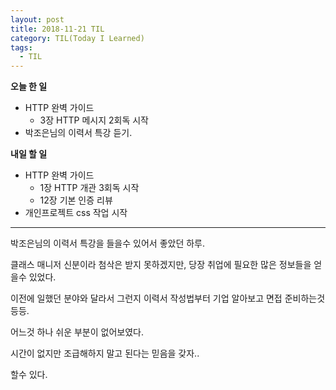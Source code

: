 ```yaml
---
layout: post
title: 2018-11-21 TIL
category: TIL(Today I Learned)
tags:
  - TIL
---
```




**오늘 한 일**

- HTTP 완벽 가이드
  - 3장 HTTP 메시지 2회독 시작
- 박조은님의 이력서 특강 듣기.

**내일 할 일**

- HTTP 완벽 가이드
  - 1장 HTTP 개관 3회독 시작
  - 12장 기본 인증 리뷰
- 개인프로젝트 css 작업 시작

---

박조은님의 이력서 특강을 들을수 있어서 좋았던 하루.

클래스 매니저 신분이라 첨삭은 받지 못하겠지만, 당장 취업에 필요한 많은 정보들을 얻을수 있었다.

이전에 일했던 분야와 달라서 그런지 이력서 작성법부터 기업 알아보고 면접 준비하는것 등등.

어느것 하나 쉬운 부분이 없어보였다.

시간이 없지만 조급해하지 말고 된다는 믿음을 갖자..

할수 있다.